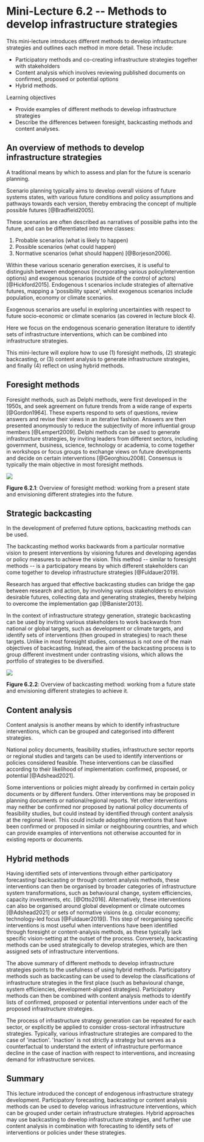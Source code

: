 # Mini-Lecture 6.2 -- Methods to develop infrastructure strategies

This mini-lecture introduces different methods to develop infrastructure
strategies and outlines each method in more detail. These include:

- Participatory methods and co-creating infrastructure strategies
  together with stakeholders
- Content analysis which involves reviewing published documents on
  confirmed, proposed or potential options
- Hybrid methods.

Learning objectives

- Provide examples of different methods to develop infrastructure
  strategies
- Describe the differences between foresight, backcasting methods and
  content analyses.

## An overview of methods to develop infrastructure strategies

A traditional means by which to assess and plan for the future is
scenario planning.

Scenario planning typically aims to develop overall visions of future
systems states, with various future conditions and policy assumptions
and pathways towards each version, thereby embracing the concept of
multiple possible futures [@Bradfield2005].

These scenarios are often described as narratives of possible paths into
the future, and can be differentiated into three classes:

1.  Probable scenarios (what is likely to happen)
2.  Possible scenarios (what could happen)
3.  Normative scenarios (what should happen) [@Borjeson2006].

Within these various scenario generation exercises, it is useful to
distinguish between endogenous (incorporating various
policy/intervention options) and exogenous scenarios (outside of the
control of actors) [@Hickford2015]. Endogenous t scenarios include
strategies of alternative futures, mapping a 'possibility space', whilst
exogenous scenarios include population, economy or climate scenarios.

Exogenous scenarios are useful in exploring uncertainties with respect
to future socio-economic or climate scenarios (as covered in lecture
block 4).

Here we focus on the endogenous scenario generation literature to
identify sets of infrastructure interventions, which can be combined
into infrastructure strategies.

This mini-lecture will explore how to use (1) foresight methods, (2)
strategic backcasting, or (3) content analysis to generate
infrastructure strategies, and finally (4) reflect on using hybrid
methods.

## Foresight methods

Foresight methods, such as Delphi methods, were first developed in the 1950s, and seek agreement on future trends from a wide range of experts [@Gordon1964]. These experts respond to sets of questions, review answers and revise their views in an iterative fashion. Answers are then presented anonymously to reduce the subjectivity of more influential group members [@Lempert2009].
Delphi methods can be used to generate infrastructure strategies, by inviting leaders from different sectors, including government, business, science, technology or academia, to come together in workshops or focus groups to exchange views on future developments and decide on certain interventions [@Georghiou2008]. Consensus is typically the main objective in most foresight methods.

![](assets/Figure_6.2.1.png)

**Figure 6.2.1**: Overview of foresight method: working from a present state and envisioning different strategies into the future.

## Strategic backcasting

In the development of preferred future options, backcasting methods can
be used.

The backcasting method works backwards from a particular normative
vision to present interventions by visioning futures and developing
agendas or policy measures to achieve the vision. This method -- similar
to foresight methods -- is a participatory means by which different
stakeholders can come together to develop infrastructure strategies
[@Fuldauer2019].

Research has argued that effective backcasting studies can bridge the
gap between research and action, by involving various stakeholders to
envision desirable futures, collecting data and generating strategies,
thereby helping to overcome the implementation gap [@Banister2013].

In the context of infrastructure strategy generation, strategic
backcasting can be used by inviting various stakeholders to work
backwards from national or global targets, such as development or
climate targets, and identify sets of interventions (then grouped in
strategies) to reach these targets. Unlike in most foresight studies,
consensus is not one of the main objectives of backcasting. Instead, the
aim of the backcasting process is to group different investment under
contrasting visions, which allows the portfolio of strategies to be
diversified.

![](assets/Figure_6.2.2.png)

**Figure 6.2.2**: Overview of backcasting method: working from a future state and envisioning different strategies to achieve it.

## Content analysis

Content analysis is another means by which to identify infrastructure
interventions, which can be grouped and categorised into different
strategies.

National policy documents, feasibility studies, infrastructure sector
reports or regional studies and targets can be used to identify
interventions or policies considered feasible. These interventions can
be classified according to their likelihood of implementation:
confirmed, proposed, or potential [@Adshead2021].

Some interventions or policies might already by confirmed in certain
policy documents or by different funders. Other interventions may be
proposed in planning documents or national/regional reports. Yet other
interventions may neither be confirmed nor proposed by national policy
documents of feasibility studies, but could instead by identified
through content analysis at the regional level. This could include
adopting interventions that have been confirmed or proposed in similar
or neighbouring countries, and which can provide examples of
interventions not otherwise accounted for in existing reports or
documents.

## Hybrid methods

Having identified sets of interventions through either participatory
forecasting/ backcasting or through content analysis methods, these
interventions can then be organised by broader categories of
infrastructure system transformations, such as behavioural change,
system efficiencies, capacity investments, etc. [@Otto2016].
Alternatively, these interventions can also be organised around global
development or climate outcomes [@Adshead2021] or sets of normative
visions (e.g. circular economy; technology-led focus
[@Fuldauer2019]). This step of reorganising specific interventions is
most useful when interventions have been identified through foresight or
content-analysis methods, as these typically lack specific
vision-setting at the outset of the process. Conversely, backcasting
methods can be used strategically to develop strategies, which are then
assigned sets of infrastructure interventions.

The above summary of different methods to develop infrastructure
strategies points to the usefulness of using hybrid methods.
Participatory methods such as backcasting can be used to develop the
classifications of infrastructure strategies in the first place (such as
behavioural change, system efficiencies, development-aligned
strategies). Participatory methods can then be combined with content
analysis methods to identify lists of confirmed, proposed or potential
interventions under each of the proposed infrastructure strategies.

The process of infrastructure strategy generation can be repeated for
each sector, or explicitly be applied to consider cross-sectoral
infrastructure strategies. Typically, various infrastructure strategies
are compared to the case of 'inaction'. 'Inaction' is not strictly a
strategy but serves as a counterfactual to understand the extent of
infrastructure performance decline in the case of inaction with respect
to interventions, and increasing demand for infrastructure services.

## Summary

This lecture introduced the concept of endogenous infrastructure
strategy development. Participatory forecasting, backcasting or content
analysis methods can be used to develop various infrastructure
interventions, which can be grouped under certain infrastructure
strategies. Hybrid approaches may use backcasting to develop
infrastructure strategies, and further use content analysis in
combination with forecasting to identify sets of interventions or
policies under these strategies.
